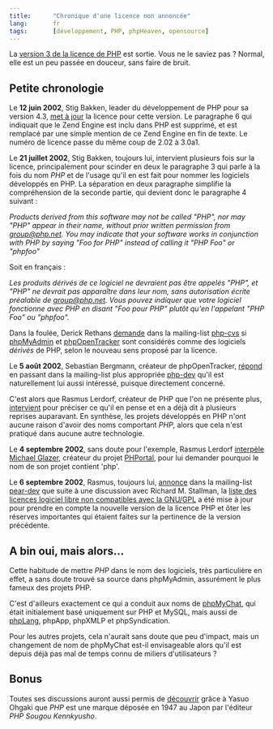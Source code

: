 ```yaml
---
title:      "Chronique d'une licence non annoncée"
lang:       fr
tags:       [développement, PHP, phpHeaven, opensource]
---
```


La [version 3 de la licence de PHP](http://www.php.net/license/3_0.txt) est sortie. Vous ne le saviez pas ? Normal, elle est un peu passée en douceur, sans faire de bruit.



## Petite chronologie

Le **12 juin 2002**, Stig Bakken, leader du développement de PHP pour sa version 4.3, [met à jour](http://cvs.php.net/diff.php/php4/LICENSE?login=2&r1=1.17&r2=1.18&ty=h) la licence pour cette version. Le paragraphe 6 qui indiquait que le Zend Engine est inclu dans PHP est supprimé, et est remplacé par une simple mention de ce Zend Engine en fin de texte. Le numéro de licence passe du même coup de 2.02 à 3.0a1.

Le **21 juillet 2002**, Stig Bakken, toujours lui, intervient plusieurs fois sur la licence, principalement pour scinder en deux le paragraphe  3 qui parle à la fois du nom *PHP* et de l'usage qu'il en est fait pour nommer les logiciels développés en PHP. La séparation en deux paragraphe simplifie la compréhension de la seconde partie, qui devient donc le paragraphe 4 suivant :

*Products derived from this software may not be called "PHP", nor may "PHP" appear in their name, without prior written permission from group@php.net.  You may indicate that your software works in conjunction with PHP by saying "Foo for PHP" instead of calling it "PHP Foo" or "phpfoo"*

Soit en français :

*Les produits dérivés de ce logiciel ne devraient pas être appelés "PHP", et "PHP" ne devrait pas apparaître dans leur nom, sans autorisation écrite préalable de group@php.net. Vous pouvez indiquer que votre logiciel fonctionne avec PHP en disant "Foo pour PHP" plutôt qu'en l'appelant "PHP Foo" ou "phpfoo".*

Dans la foulée, Derick Rethans [demande](http://marc.theaimsgroup.com/?l=php-cvs&m=102727165608460&w=2) dans la mailing-list [php-cvs](http://marc.theaimsgroup.com/?l=php-cvs&r=1&w=2) si [phpMyAdmin](http://www.phpmyadmin.net/) et [phpOpenTracker](http://phpopentracker.de/) sont considérés comme des logiciels *dérivés* de PHP, selon le nouveau sens proposé par la licence.

Le **5 août 2002**, Sebastian Bergmann, créateur de phpOpenTracker, [répond](http://marc.theaimsgroup.com/?l=php-dev&m=102858914124505&w=2) en passant dans la mailing-list plus appropriée [php-dev](http://marc.theaimsgroup.com/?l=php-dev&r=1&w=2) qu'il est naturellement lui aussi intéressé, puisque directement concerné.

C'est alors que Rasmus Lerdorf, créateur de PHP que l'on ne présente plus, [intervient](http://marc.theaimsgroup.com/?l=php-dev&m=102859018225314&w=2)  pour préciser ce qu'il en pense et en a déjà dit à plusieurs reprises auparavant. En synthèse, les projets développés en PHP n'ont aucune raison d'avoir des noms comportant *PHP*, alors que cela n'est pratiqué dans aucune autre technologie.

Le **4 septembre 2002**, sans doute pour l'exemple, Rasmus Lerdorf [interpèle](http://www.advogato.org/person/rasmus/diary.html?start=69)   [Michael Glazer](http://www.advogato.org/person/mglazer/), créateur du projet [PHPortal](http://freshmeat.net/projects/phportal/), pour lui demander pourquoi le nom de son projet contient 'php'.

Le **6 septembre 2002**, Rasmus, toujours lui, [annonce](http://marc.theaimsgroup.com/?l=pear-dev&m=103134676127239&w=2) dans la mailing-list [pear-dev](http://marc.theaimsgroup.com/?l=pear-dev&r=1&w=2) que suite à une discussion avec Richard M. Stallman, la [liste des licences logiciel libre non compatibles avec la GNU/GPL](http://www.gnu.org/licenses/license-list.html#GPLIncompatibleLicenses) a été mise à jour pour prendre en compte la nouvelle version de la licence PHP et ôter les réserves importantes qui étaient faites sur la pertinence de la version précédente.

## A bin oui, mais alors…

Cette habitude de mettre *PHP* dans le nom des logiciels, très particulière en effet, a sans doute trouvé sa source dans phpMyAdmin, assurément le plus fameux des projets PHP.

C'est d'ailleurs exactement ce qui a conduit aux noms de [phpMyChat](http://www.phpheaven.net/phpmychat:home), qui était initialement basé uniquement sur PHP et MySQL, mais aussi de [phpLang](http://www.phpheaven.net/phplang:home), phpApp, phpXMLP et phpSyndication.

Pour les autres projets, cela n'aurait sans doute que peu d'impact, mais un changement de nom de phpMyChat est-il envisageable alors qu'il est depuis déjà pas mal de temps connu de miliers d'utilisateurs ?

## Bonus

Toutes ses discussions auront aussi permis de [découvrir](http://marc.theaimsgroup.com/?l=php-cvs&m=102738953806371&w=2) grâce à Yasuo Ohgaki que *PHP* est une marque déposée en 1947 au Japon par l'éditeur *PHP Sougou Kennkyusho*.
